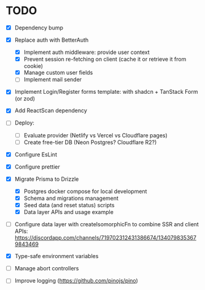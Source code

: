 # TODO

- [x] Dependency bump
- [x] Replace auth with BetterAuth
  - [x] Implement auth middleware: provide user context
  - [x] Prevent session re-fetching on client (cache it or retrieve it from cookie)
  - [x] Manage custom user fields
  - [ ] Implement mail sender
- [x] Implement Login/Register forms template: with shadcn + TanStack Form (or zod)
- [x] Add ReactScan dependency
- [ ] Deploy:

  - [ ] Evaluate provider (Netlify vs Vercel vs Cloudflare pages)
  - [ ] Create free-tier DB (Neon Postgres? Cloudflare R2?)

- [x] Configure EsLint
- [x] Configure prettier
- [x] Migrate Prisma to Drizzle
  - [x] Postgres docker compose for local development
  - [x] Schema and migrations management
  - [x] Seed data (and reset status) scripts
  - [x] Data layer APIs and usage example
- [ ] Configure data layer with createIsomorphicFn to combine SSR and client APIs: https://discordapp.com/channels/719702312431386674/1340798353679843469
- [x] Type-safe environment variables
- [ ] Manage abort controllers
- [ ] Improve logging (https://github.com/pinojs/pino)
